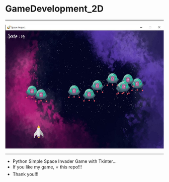 # GameDevelopment_2D
---
<img src="https://raw.githubusercontent.com/PremApk/GameDevelopment_2D/main/GameScreen.jpg" alt="GameScreen" />

---

- Python Simple Space Invader Game with Tkinter...
- If you like my game, ⭐ this repo!!!
- Thank you!!!
